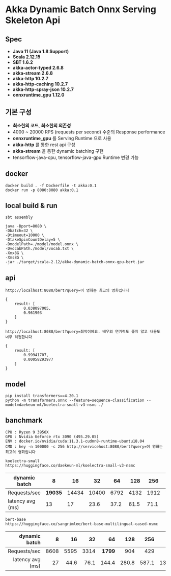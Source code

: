 # Akka Dynamic Batch Onnx Serving Skeleton Api


## Spec
- **Java 11 (Java 1.8 Support)**
- **Scala 2.12.15**
- **SBT 1.6.2**
- **akka-actor-typed 2.6.8**
- **akka-stream 2.6.8**
- **akka-http 10.2.7**
- **akka-http-caching 10.2.7**
- **akka-http-spray-json 10.2.7**
- **onnxruntime_gpu 1.12.0**

## 기본 구성
- **최소한의 코드**, **최소한의 의존성**
- 4000 ~ 20000 RPS (requests per second) 수준의 Response performance
- **onnxruntime_gpu** 를 Serving Runtime 으로 사용 
- **akka-http** 를 통한 rest api 구성
- **akka-stream** 을 통한 dynamic batching 구현
- tensorflow-java-cpu, tensorflow-java-gpu Runtime 변경 가능

## docker
```
docker build . -f Dockerfile -t akka:0.1
docker run -p 8080:8080 akka:0.1
```

## local build & run
```
sbt assembly

java -Dport=8080 \
-Dbatch=32 \
-Dtimeout=10000 \
-DtakeSpinCountDelay=5 \
-DmodelPath=./model/model.onnx \
-DvocabPath./model/vocab.txt \
-Xmx8G \
-Xms8G \
-jar ./target/scala-2.12/akka-dynamic-batch-onnx-gpu-bert.jar

```
api 
----------------------------------------------------------------
```
http://localhost:8080/bert?query=이 영화는 최고의 영화입니다

{
    result: [
        0.038097005,
        0.961903
    ]
}
```
```
http://localhost:8080/bert?query=최악이에요. 배우의 연기력도 좋지 않고 내용도 너무 허접합니다

{
    result: [
        0.99941707,
        0.00058293977
    ]
}
```

model
----------------------------------------------------------------
```
pip install transformers==4.20.1
python -m transformers.onnx --feature=sequence-classification --model=daekeun-ml/koelectra-small-v3-nsmc ./
```

banchmark
----------------------------------------------------------------
```
CPU : Ryzen 9 3950X
GPU : Nvidia Geforce rtx 3090 (495.29.05)
ENV : docker.io/nvidia/cuda:11.3.1-cudnn8-runtime-ubuntu18.04
CMD : hey -n 100000 -c 256 http://servicehost:8080/bert?query=이 영화는 최고의 영화입니다
```

```
koelectra-small 
https://huggingface.co/daekeun-ml/koelectra-small-v3-nsmc 
```

| dynamic batch    |     8 |    16 |    32 |   64 |  128 |  256 |   512 |
|------------------|-------|-------|-------|------|------|------|-------|
| Requests/sec     | **19035** | 14434 | 10400 | 6792 | 4132 | 1912 |   788 |
| latency avg (ms) |    13 |    17 |  23.6 | 37.2 | 61.5 | 71.1 | 161.4 |

```
bert-base
https://huggingface.co/sangrimlee/bert-base-multilingual-cased-nsmc
```

| dynamic batch    |    8 |   16 |   32 |    64 |   128 |   256 |    512 |
|-----------------:|-----:|-----:|-----:|------:|------:|------:|-------:|
| Requests/sec     | 8608 | 5595 | 3314 |  **1799** |   904 |   429 |    187 |
| latency avg (ms) |   27 | 44.6 | 76.1 | 144.4 | 280.8 | 587.1 | 1340.3 |
